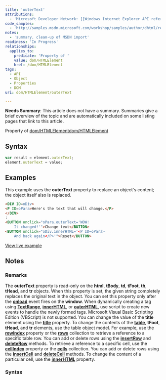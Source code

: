 ```yaml
---
title: 'outerText'
attributions:
  - 'Microsoft Developer Network: [[Windows Internet Explorer API reference](http://msdn.microsoft.com/en-us/library/ie/hh828809%28v=vs.85%29.aspx) Article]'
code_samples:
  - 'http://samples.msdn.microsoft.com/workshop/samples/author/dhtml/refs/outerText.htm'
notes:
  - 'summary, clean-up of MSDN import'
readiness: 'In Progress'
relationships:
  applies_to:
    predicate: 'Property of '
    value: dom/HTMLElement
    href: /dom/HTMLElement
tags:
  - API
  - Object
  - Properties
  - DOM
uri: dom/HTMLElement/outerText

---
```

**Needs Summary**: This article does not have a summary. Summaries give a brief overview of the topic and are automatically included on some listing pages that link to this article.

Property of [dom/HTMLElement](/dom/HTMLElement)[dom/HTMLElement](/dom/HTMLElement)

## Syntax

``` js
var result = element.outerText;
element.outerText = value;
```

## Examples

This example uses the **outerText** property to replace an object's content; the object itself also is replaced.

``` html
<DIV ID=oDiv>
<P ID=oPara>Here's the text that will change.</P>
</DIV>
:
<BUTTON onclick="oPara.outerText='WOW!
    It changed!'">Change text</BUTTON>
<BUTTON onclick="oDiv.innerHTML='<P ID=oPara>
    And back again</P>'">Reset</BUTTON>
```

[View live example](http://samples.msdn.microsoft.com/workshop/samples/author/dhtml/refs/outerText.htm)

## Notes

### Remarks

The **outerText** property is read-only on the **html**, **tBody**, **td**, **tFoot**, **th**, **tHead**, and **tr** objects. When this property is set, the given string completely replaces the original text in the object. You can set this property only after the [**onload**](/dom/Element/load) event fires on the **window**. When dynamically creating a tag using [**TextRange**](/dom/TextRange), [**innerHTML**](/dom/HTMLElement/innerHTML), or [**outerHTML**](/dom/HTMLElement/outerHTML), use script to create new events to handle the newly formed tags. Microsoft Visual Basic Scripting Edition (VBScript) is not supported. You can change the value of the **title** element using the [**title**](/html/elements/title) property. To change the contents of the [**table**](/html/elements/table), **tFoot**, **tHead**, and **tr** elements, use the table object model. For example, use the [**rowIndex**](/dom/HTMLElement/rowIndex) property or the [**rows**](/dom/HTMLElement/rows) collection to retrieve a reference to a specific table row. You can add or delete rows using the [**insertRow**](/dom/HTMLTableElement/insertRow) and [**deleteRow**](/dom/HTMLTableElement/deleteRow) methods. To retrieve a reference to a specific cell, use the [**cellIndex**](/dom/HTMLElement/cellIndex) property or the [**cells**](/dom/HTMLTableElement/cellSpacing) collection. You can add or delete rows using the [**insertCell**](/dom/HTMLTableElement/insertCell) and [**deleteCell**](/dom/HTMLTableElement/deleteCell) methods. To change the content of a particular cell, use the [**innerHTML**](/dom/HTMLElement/innerHTML) property.

### Syntax
